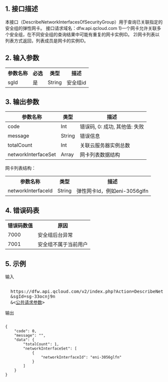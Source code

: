 ## 1. 接口描述
 
本接口（DescribeNetworkInterfacesOfSecurityGroup）用于查询已关联指定的安全组的弹性网卡。
接口请求域名：dfw.api.qcloud.com
1)一个网卡允许关联多个安全组，在不同安全组的查询结果中可能有重复的网卡实例ID。
2)网卡列表以列表方式返回，列表成员是网卡的实例ID。

## 2. 输入参数
<table class="t"><tbody><tr>
<th><b>参数名称</b></th>
<th><b>必选</b></th>
<th><b>类型</b></th>
<th><b>描述</b></th>
<tr>
<td> sgId <td> 是 <td> String <td> 安全组id
</tbody></table> 

 
## 3. 输出参数
| 参数名称 | 类型 | 描述 |
|---------|---------|---------|
| code |  Int | 错误码, 0: 成功, 其他值: 失败 |
| message |   String | 错误信息 |
| totalCount |   Int | 关联云服务器实例总数|
| networkInterfaceSet |   Array | 网卡列表数据结构|

网卡列表结构：
<table class="t"><tbody><tr>
<th><b>参数名称</b></th>
<th><b>类型</b></th>
<th><b>描述</b></th>
<tr>
<td> networkInterfaceId <td> String <td> 弹性网卡Id，例如eni-3056glfn
</tbody></table>

## 4. 错误码表
 <table class="t"><tbody><tr>
<th><b>错误码数值</b></th>
<th><b>原因</b></th>
<tr>

<td> 7000 <td> 安全组后台异常
<tr>
<td> 7001 <td> 安全组不属于当前用户
</tbody></table>
 

## 5. 示例
 
输入
<pre>

  https://dfw.api.qcloud.com/v2/index.php?Action=DescribeNetworkInterfacesOfSecurityGroup
  &sgId=sg-33ocnj9n
  &<<a href="https://www.qcloud.com/doc/api/229/6976">公共请求参数</a>>
</pre>

输出
```

{
    "code": 0,
    "message": "",
    "data": {
        "totalCount": 1,
        "networkInterfaceSet": [
            {
                "networkInterfaceId": "eni-3056glfn"
            }
        ]
    }
}

```

